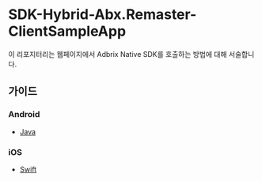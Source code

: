 # SDK-Hybrid-Abx.Remaster-ClientSampleApp

이 리포지터리는 웹페이지에서 Adbrix Native SDK를 호출하는 방법에 대해 서술합니다.

## 가이드
### Android
-  [Java](https://github.com/IGAWorksDev/SDK-Hybrid-Abx.Remaster-ClientSampleApp/blob/master/guide/android/java/Adbrix%20SDK%20Bridge%20연동하기.md)

### iOS
- [Swift](https://github.com/IGAWorksDev/SDK-Hybrid-Abx.Remaster-ClientSampleApp/blob/master/guide/ios/swift/Adbrix%20SDK%20Bridge%20연동하기.md)